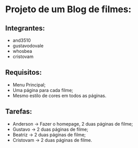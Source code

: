 # Projeto de um Blog de filmes:

## Integrantes:
- and3510
- gustavodovale
- whosbea
- cristovam

## Requisitos:
- Menu Principal;
- Uma página para cada filme;
- Mesmo estilo de cores em todos as páginas.

## Tarefas:
- Anderson → Fazer o homepage, 2 duas páginas de filme;
- Gustavo →  2 duas páginas de filme;
- Beatriz → 2 duas páginas de filme;
- Cristovam → 2 duas páginas de filme.
